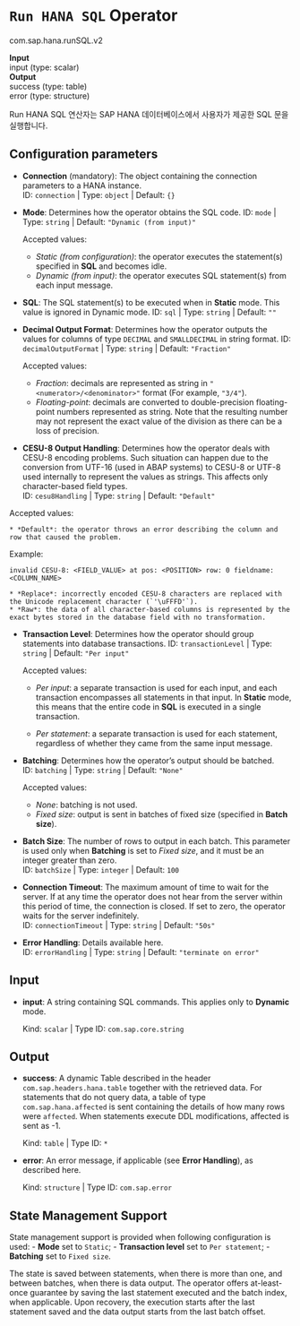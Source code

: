 `Run HANA SQL` Operator
===============
com.sap.hana.runSQL.v2

**Input**<br>
input (type: scalar)<br>
**Output**<br>
success (type: table)<br>
error (type: structure)<br>

Run HANA SQL 연산자는 SAP HANA 데이터베이스에서 사용자가 제공한 SQL 문을 실행합니다.

Configuration parameters
------------

* **Connection** (mandatory): The object containing the connection parameters to a HANA instance.<br>
    ID: `connection` | Type: `object` | Default: `{}`

* **Mode**: Determines how the operator obtains the SQL code.
    ID: `mode` | Type: `string` | Default: `"Dynamic (from input)"`

    Accepted values:

    - _Static (from configuration)_: the operator executes the statement(s) specified in **SQL** and becomes idle.
    - _Dynamic (from input)_: the operator executes SQL statement(s) from each input message.
* **SQL**: The SQL statement(s) to be executed when in **Static** mode. This value is ignored in Dynamic mode.
    ID: `sql` | Type: `string` | Default: `""`
  
* **Decimal Output Format**: Determines how the operator outputs the values for columns of type `DECIMAL` and `SMALLDECIMAL` in string format.
    ID: `decimalOutputFormat` | Type: `string` | Default: `"Fraction"`

    Accepted values:

    - _Fraction_: decimals are represented as string in `"<numerator>/<denominator>"` format (For example, `"3/4"`).
    - _Floating-point_: decimals are converted to double-precision floating-point numbers represented as string. Note that the resulting number may not represent the exact value of the division as there can be a loss of precision.

* **CESU-8 Output Handling**: Determines how the operator deals with CESU-8 encoding problems. Such situation can happen due to the conversion from UTF-16 (used in ABAP systems) to CESU-8 or UTF-8 used internally to represent the values as strings. This affects only character-based field types.<br>
    ID: `cesu8Handling` | Type: `string` | Default: `"Default"`

Accepted values:
```shell
* *Default*: the operator throws an error describing the column and row that caused the problem.
```

Example:
```shell
invalid CESU-8: <FIELD_VALUE> at pos: <POSITION> row: 0 fieldname: <COLUMN_NAME>

* *Replace*: incorrectly encoded CESU-8 characters are replaced with the Unicode replacement character (`'\uFFFD'`).
* *Raw*: the data of all character-based columns is represented by the exact bytes stored in the database field with no transformation.
```

* **Transaction Level**: Determines how the operator should group statements into database transactions.
    ID: `transactionLevel` | Type: `string` | Default: `"Per input"`

    Accepted values:

    - _Per input_: a separate transaction is used for each input, and each transaction encompasses all statements in that input.
      In **Static** mode, this means that the entire code in **SQL** is executed in a single transaction.

    - _Per statement_: a separate transaction is used for each statement, regardless of whether they came from the same input message.

* **Batching**: Determines how the operator’s output should be batched.<br>
    ID: `batching` | Type: `string` | Default: `"None"`

    Accepted values:

    - _None_: batching is not used.
    - _Fixed size_: output is sent in batches of fixed size (specified in **Batch size**).
* **Batch Size**: The number of rows to output in each batch. This parameter is used only when **Batching** is set to _Fixed size_, and it must be an integer greater than zero.<br>
    ID: `batchSize` | Type: `integer` | Default: `100`

* **Connection Timeout**: The maximum amount of time to wait for the server. If at any time the operator does not hear from the server within this period of time, the connection is closed. If set to zero, the operator waits for the server indefinitely.<br>
    ID: `connectionTimeout` | Type: `string` | Default: `"50s"`

* **Error Handling**: Details available here.<br>
    ID: `errorHandling` | Type: `string` | Default: `"terminate on error"`


Input
------------
* **input**: A string containing SQL commands. This applies only to **Dynamic** mode.

    Kind: `scalar` | Type ID: `com.sap.core.string`

Output
------------
* **success**: A dynamic Table described in the header `com.sap.headers.hana.table` together with the retrieved data. For statements that do not query data, a table of type `com.sap.hana.affected` is sent containing the details of how many rows were `affected`. When statements execute DDL modifications, affected is sent as -1.

    Kind: `table` | Type ID: `*`

* **error**: An error message, if applicable (see **Error Handling**), as described here.

    Kind: `structure` | Type ID: `com.sap.error`

State Management Support
-----
State management support is provided when following configuration is used: - **Mode** set to `Static`; - **Transaction level** set to `Per statement`; - **Batching** set to `Fixed size`.

The state is saved between statements, when there is more than one, and between batches, when there is data output. The operator offers at-least-once guarantee by saving the last statement executed and the batch index, when applicable. Upon recovery, the execution starts after the last statement saved and the data output starts from the last batch offset.

